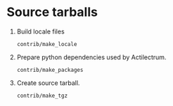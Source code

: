 Source tarballs
===============

1. Build locale files

    ```
    contrib/make_locale
    ```

2. Prepare python dependencies used by Actilectrum.

    ```
    contrib/make_packages
    ```

3. Create source tarball.

    ```
    contrib/make_tgz
    ```
